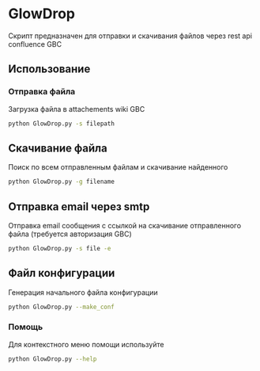 # GlowDrop
Скрипт предназначен для отправки и скачивания файлов через rest api confluence GBC

## Использование
### Отправка файла
Загрузка файла в attachements wiki GBC
```bash
python GlowDrop.py -s filepath
```

## Скачивание файла
Поиск по всем отправленным файлам и скачивание найденного
```bash
python GlowDrop.py -g filename
```

## Отправка email через smtp
Отправка email сообщения с ссылкой на скачивание отправленного файла (требуется авторизация GBC)
```bash
python GlowDrop.py -s file -e
```

## Файл конфигурации
Генерация начального файла конфигурации
```bash
python GlowDrop.py --make_conf
```

### Помощь
Для контекстного меню помощи используйте 
```bash
python GlowDrop.py --help
```